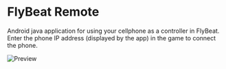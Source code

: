 # FlyBeat Remote
Android java application for using your cellphone as a controller in FlyBeat.
Enter the phone IP address (displayed by the app) in the game to connect the phone.

![Preview](http://jaliborc.com/images/other/flybeat-remote.jpg)

